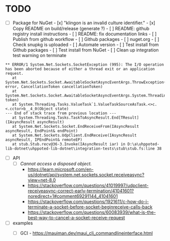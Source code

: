 # TODO

- [ ] Package for NuGet
      - [x] "klingon is an invalid culture identifier."
      - [x] Copy README on build/release (generate ?)
      - [ ] README: github registry install instructions
      - [ ] README: fix documentation links
      - [ ] Publish from github workflow
            - [ ] Github packages
            - [ ] nuget.org
            - [ ] Check snupkg is uploaded
            - [ ] Automate version
      - [ ] Test install from Github packages
      - [ ] Test install from NuGet
      - [ ] Clean up integration test warning on terminate
```
** ERROR/1 System.Net.Sockets.SocketException (995): The I/O operation has been aborted because of either a thread exit or an application request.
   at System.Net.Sockets.Socket.AwaitableSocketAsyncEventArgs.ThrowException(SocketError error, CancellationToken cancellationToken)
   at System.Net.Sockets.Socket.AwaitableSocketAsyncEventArgs.System.Threading.Tasks.Sources.IValueTaskSource<System.Net.Sockets.SocketReceiveFromResult>.GetResult(Int16 token)
   at System.Threading.Tasks.ValueTask`1.ValueTaskSourceAsTask.<>c.<.cctor>b__4_0(Object state)
--- End of stack trace from previous location ---
   at System.Threading.Tasks.TaskToAsyncResult.End[TResult](IAsyncResult asyncResult)
   at System.Net.Sockets.Socket.EndReceiveFrom(IAsyncResult asyncResult, EndPoint& endPoint)
   at System.Net.Sockets.UdpClient.EndReceive(IAsyncResult asyncResult, IPEndPoint& remoteEP)
   at stub.Stub.recv@36-3.Invoke(IAsyncResult iar) in D:\a\uhppoted-lib-dotnet\uhppoted-lib-dotnet\integration-tests\stub\stub.fs:line 38
```

- [ ] API
    - [ ] _Cannot access a disposed object._
        - https://learn.microsoft.com/en-us/dotnet/api/system.net.sockets.socket.receiveasync?view=net-8.0
        - https://stackoverflow.com/questions/41019997/udpclient-receiveasync-correct-early-termination/41041601?noredirect=1#comment69291144_41041601
        - https://stackoverflow.com/questions/1921611/c-how-do-i-terminate-a-socket-before-socket-beginreceive-calls-back
        - https://stackoverflow.com/questions/60083939/what-is-the-best-way-to-cancel-a-socket-receive-request

- [ ] examples
    - [ ] GCI
          - https://mauiman.dev/maui_cli_commandlineinterface.html


